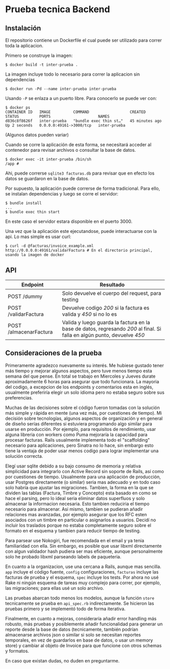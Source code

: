 # Prueba tecnica Backend

## Instalación

El repositorio contiene un Dockerfile el cual puede ser utilizado para correr 
toda la aplicacion. 

Primero se construye la imagen:

```shell
$ docker build -t inter-prueba .
```

La imagen incluye todo lo necesario para correr la aplicacion sin dependencias

```shell
$ docker run -Pd --name inter-prueba inter-prueba
```

Usando `-P` se enlaza a un puerto libre. Para conocerlo se puede ver con:

```shell
$ docker ps
CONTAINER ID   IMAGE          COMMAND                  CREATED          STATUS         PORTS                     NAMES
d836c8f8626f   inter-prueba   "bundle exec thin st…"   45 minutes ago   Up 2 seconds   0.0.0.0:49161->3000/tcp   inter-prueba
```

(Algunos datos pueden variar)

Cuando se corre la aplicación de esta forma, se necesitará acceder al contenedor para revisar archivos o consultar la base de datos.

```shell
$ docker exec -it inter-prueba /bin/sh
/app # 
```

Ahi, puede correrse `sqlite3 facturas.db` para revisar que en efecto los datos se guardaron en la base de datos.

Por supuesto, la aplicación puede correrse de forma tradicional. Para ello, se instalan dependencias y luego se corre el servidor:
```shell
$ bundle install
...
$ bundle exec thin start
```

En este caso el servidor estara disponible en el puerto 3000.

Una vez que la aplicación este ejecutandose, puede interactuarse con la api. Lo mas simple es usar curl:

```shell
$ curl -d @facturas/invoice_example.xml http://0.0.0.0:49161/validarFactura # En el directorio principal, usando la imagen de docker
```

## API

| Endpoint | Resultado |
| -------- | --------- |
| POST /dummy | Solo devuelve el cuerpo del request, para testing |
| POST /validarFactura | Devuelve codigo _200_ si la factura es valida y _450_ si no lo es |
| POST /almacenarFactura | Valida y luego guarda la factura en la base de datos, regresando _200_ al final. Si falla en algún punto, devuelve _450_|

## Consideraciones de la prueba

Primeramente agradezco nuevamente su interés. Me hubiese gustado tener más tiempo y mejorar algunos aspectos, 
pero tuve menos tiempo esta semana del que pense. En total se trabajo en Miercoles y Jueves durate aproximadamente 6 horas para asegurar que todo funcionara. La mayoria del codigo, a excepcion de los endpoints y comentarios esta en inglés, usualmente preferiría elegir un solo idioma pero no estaba seguro sobre sus preferencias.

Muchas de las decisiones sobre el código fueron tomadas con la solución más simple y rápida en mente (una vez más, por cuestiones de tiempo). Mi decisión sobre tecnologías, algunos aspectos de organización y en general de diseño serías diferentes si estuviera programando algo similar para usarse en producción. Por ejemplo, para requisitos de rendimiento, usar alguna libreria con workers como Puma mejoraría la capacidad para procesar facturas. Rails usualmente implementa todo el "scaffolding" necesario para aplicaciones, pero Sinatra no lo hace, sin embargo esto tiene la ventaja de poder usar menos codigo para lograr implementar una solución correcta.

Elegí usar sqlite debido a su bajo consumo de memoria y relativa simplicidad para integrarlo con Active Record sin soporte de Rails, así como por cuestiones de tiempo. Usualmente para una aplicación de producción, usar Postgres directamente (o similar) seria mas adecuado y en todo caso solo habría que ajustar las migraciones. Tambien, la forma en la que se dividen las tablas (Factura, Timbre y Concepto) esta basado en como se hace el parsing, pero lo ideal seria eliminar datos superfluos y solo almacenar la  informacion necesaria. Esto tambien reduciria el tiempo necesario para almacenar. Asi mismo, tambien se pudieran añadir relaciones mas avanzadas, por ejemplo asegurar que los RFC esten asociados con un timbre en particular o asignarlos a usuarios. Decidí no incluir los traslados porque no estaba completamente seguro sobre el formato en el esquema y tambien para reducir tiempo de testing.

Para parsear use Nokogiri, fue recomendada en el email y ya tenia familiaridad con ella. Sin embargo, es posible que usar libxml directamente con algun validador hash pudiera ser mas eficiente, aunque personalmente solo he probado libxml parseando labels de paqueteria.

En cuanto a la organizacion, use una cercana a Rails, aunque mas sencilla. `app` incluye el código fuente, `config` configuraciones, `facturas` incluye las facturas de prueba y el esquema, `spec` incluye los tests. Por ahora no usé Rake ni ningún esquema de tareas muy complejo para correr, por ejemplo, las migraciones; para ellas usé un solo archivo.

Las pruebas abarcan todo menos los modelos, aunque la función `store` tecnicamente se prueba en `api_spec.rb` indirectamente. Se hicieron las pruebas primero y se implementó todo de forma iterativa.

Finalmente, en cuanto a mejoras, consideraría añadir error handling más robusto, más pruebas y posiblemente añadir funcionalidad para generar un reporte desde la base de datos (tecnicamente, también podrían almacenarse archivos json o similar si solo se necesitan reportes temporales, en vez de guardarlos en base de datos, o usar un memory store) y cambiar al objeto de Invoice para que funcione con otros schemas y formatos.

En caso que existan dudas, no duden en preguntarme. 
